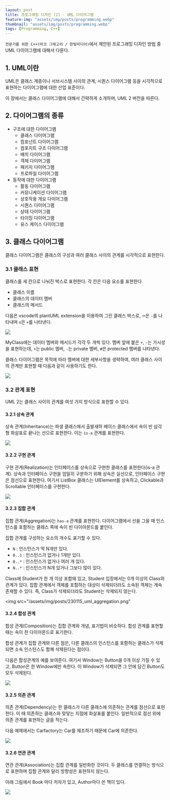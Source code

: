 ```yaml
---
layout: post
title: 프로그래밍 디자인 (2) - UML 다이어그램
feature-img: "assets/img/posts/programming.webp"
thumbnail: "assets/img/posts/programming.webp"
tags: [Programming, C++]
---
```


`전문가를 위한 C++(마크 그레고리 / 한빛미디어)`에서 제안된 프로그래밍 디자인 방법 중 UML 다이어그램에 대해서 다룬다.

## 1. UML이란
UML은 클래스 계층이나 서브시스템 사이의 관계, 시퀀스 다이어그램 등을 시각적으로 표현하는 다이어그램에 대한 산업 표준이다.

이 장에서는 클래스 다이어그램에 대해서 간략하게 소개하며, UML 2 버전을 따른다.

## 2. 다이어그램의 종류

* 구조에 대한 다이어그램
    * 클래스 다이어그램
    * 컴포넌트 다이어그램
    * 컴포지트 구조 다이어그램
    * 배치 다이어그램
    * 객체 다이어그램
    * 패키지 다이어그램
    * 프로파일 다이어그램
* 동작에 대한 다이어그램
    * 활동 다이어그램
    * 커뮤니케이션 다이어그램
    * 상호작용 개요 다이어그램
    * 시퀀스 다이어그램
    * 상태 다이어그램
    * 타이밍 다이어그램
    * 유스 케이스 다이어그램

## 3. 클래스 다이어그램
클래스 다이어그램은 클래스의 구성과 여러 클래스 사이의 관계를 시각적으로 표현한다.

### 3.1 클래스 표현
클래스를 세 칸으로 나눠진 박스로 표현한다. 각 칸은 다음 요소를 표현한다.
* 클래스 이름
* 클래스의 데이터 멤버
* 클래스의 메서드

다음은 vscode의 plantUML extension을 이용하여 그린 클래스 박스로, `ㅁ`은 `-`를 나타내며 `o`은 `+`를 나타낸다.

<img src="/assets/img/posts/230115_uml_class.png">

MyClass에는 데이터 멤버와 메서드가 각각 두 개씩 있다. 멤버 앞에 붙은 `+`, `-`는 가시성을 표현하는데, `+`는 public 멤버, `-`는 private 멤버, `#`은 protected 멤버를 나타낸다.

클래스 다이어그램은 목적에 따라 멤버에 대한 세부사항을 생략하여, 여러 클래스 사이의 관계만 표현할 때 다음과 같이 사용하기도 한다.

<img src="/assets/img/posts/230115_uml_class2.png">

### 3.2 관계 표현
UML 2는 클래스 사이의 관계를 여섯 가지 방식으로 표현할 수 있다.

#### 3.2.1 상속 관계
상속 관계(Inheritance)는 파생 클래스에서 출발새허 베이스 클래스에서 속이 빈 삼각형 화살표로 끝나는 선으로 표현한다. 이는 `is-a` 관계를 표현한다.

<img src="/assets/img/posts/230115_uml_inheritance.png">

#### 3.2.2 구현 관계
구현 관계(Realization)는 인터페이스를 상속으로 구현한 클래스를 표현한다(is-a 관계). 상속과 인터페이스 구현을 엄밀히 구분하기 위해 상속은 실선으로, 인터페이스 구현은 점선으로 표현한다.
여기서 ListBox 클래스는 UIElement를 상속하고, Clickable과 Scrollable 인터페이스를 구현한다.

<img src="/assets/img/posts/230115_uml_interface.png">

#### 3.2.3 집합 관계
집합 관계(Aggregation)는 `has-a` 관계를 표현한다. 다이어그램에서 선을 그을 때 인스턴스를 포함하는 클래스 쪽에 속이 빈 다이아몬드를 붙인다.

집합 관계를 구성하는 요소의 개수도 표기할 수 있다. 

* `N` : 인스턴스가 딱 N개만 있다.
* `0..1` : 인스턴스가 없거나 1개만 있다.
* `0..*` : 인스턴스가 없거나 여러 개 있다.
* `N..*` : 인스턴스가 N개 있거나 그보다 많이 있다.

Class에 Student가 한 개 이상 포함돼 있고, Student 입장에서는 0개 이상의 Class와 관계가 있다. 집합 관계에서 객체를 포함하는 대상이 삭제되더라도 소속된 객체는 계속 존재할 수 있다. 즉, Class가 삭제되더라도 Student는 삭제되지 않는다.

<img src="/assets/img/posts/230115_uml_aggregation.png"

#### 3.2.4 합성 관계

합성 관계(Composition)는 집합 관계와 개념, 표기법이 비슷하다. 합성 관계를 표현할 때는 속이 찬 다이아몬드로 표기한다.

합성 관계가 집합 관계와 다른 점은, 다른 클래스의 인스턴스를 포함하는 클래스가 삭제되면 소속 인스턴스도 함께 삭제된다는 점이다.

다음은 합성관계의 예를 보여준다. 여기서 Window는 Button을 0개 이상 가질 수 있고, Button은 한 Window에만 속한다. 이 Window가 삭제되면 그 안에 담긴 Button도 모두 삭제된다.

<img src="/assets/img/posts/230115_uml_composition.png">

#### 3.2.5 의존 관계
의존 관계(Dependency)는 한 클래스가 다른 클래스에 의존하는 관계를 점선으로 표현한다. 이 때 의존하는 클래스와 맞닿는 지점에 화살표를 붙인다. 일반적으로 점선 위에 의존 관계를 표현하는 글을 적는다.

다음 예제에서는 Carfactory는 Car를 제조하기 때문에 Car에 의존한다.

<img src="/assets/img/posts/230115_uml_dependency.png">

#### 3.2.6 연관 관계
연관 관계(Association)는 집합 관계를 일반화한 것이다. 두 클래스를 연결하는 방식으로 표현하며 집합 관계와 달리 방향성은 표현하지 않는다.

아래 그림에서 Book 마다 저자가 있고, Author마다 쓴 책이 있다.

<img src="/assets/img/posts/230115_uml_association.png">

